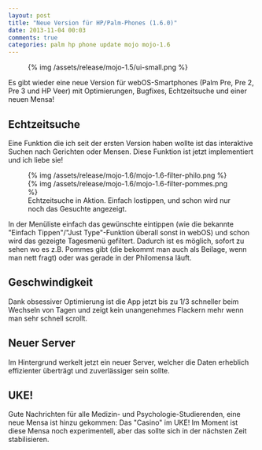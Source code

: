 ```yaml
---
layout: post
title: "Neue Version für HP/Palm-Phones (1.6.0)"
date: 2013-11-04 00:03
comments: true
categories: palm hp phone update mojo mojo-1.6
---
```


<figure class="left">
	{% img /assets/release/mojo-1.5/ui-small.png  %}
</figure>

Es gibt wieder eine neue Version für webOS-Smartphones (Palm Pre, Pre 2, Pre
3 und HP Veer) mit Optimierungen, Bugfixes, Echtzeitsuche und einer neuen Mensa!


<!-- more -->


Echtzeitsuche
----

Eine Funktion die ich seit der ersten Version haben wollte ist das
interaktive Suchen nach Gerichten oder Mensen. Diese Funktion ist jetzt
implementiert und ich liebe sie!

<figure>
	{% img /assets/release/mojo-1.6/mojo-1.6-filter-philo.png %}
	{% img /assets/release/mojo-1.6/mojo-1.6-filter-pommes.png %}
	<figcaption>Echtzeitsuche in Aktion. Einfach lostippen, und schon wird
	nur noch das Gesuchte angezeigt.</figcaption>
</figure>

In der Menüliste einfach das gewünschte eintippen (wie die bekannte "Einfach
Tippen"/"Just Type"-Funktion überall sonst in webOS) und schon wird das
gezeigte Tagesmenü gefiltert. Dadurch ist es möglich, sofort zu sehen wo es
z.B. Pommes gibt (die bekommt man auch als Beilage, wenn man nett fragt)
oder was gerade in der Philomensa läuft.


Geschwindigkeit
----

Dank obsessiver Optimierung ist die App jetzt bis zu 1/3 schneller beim
Wechseln von Tagen und zeigt kein unangenehmes Flackern mehr wenn man sehr
schnell scrollt.


Neuer Server
----

Im Hintergrund werkelt jetzt ein neuer Server, welcher die Daten erheblich
effizienter überträgt und zuverlässiger sein sollte.


UKE!
----

Gute Nachrichten für alle Medizin- und Psychologie-Studierenden,
eine neue Mensa ist hinzu gekommen: Das "Casino" im UKE! Im Moment ist diese
Mensa noch experimentell, aber das sollte sich in der nächsten Zeit
stabilisieren.
